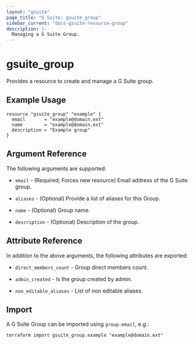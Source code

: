 ```yaml
---
layout: "gsuite"
page_title: "G Suite: gsuite_group"
sidebar_current: "docs-gsuite-resource-group"
description: |-
  Managing a G Suite Group.
---
```


# gsuite\_group

Provides a resource to create and manage a G Suite group.

## Example Usage

```hcl
resource "gsuite_group" "example" {
  email       = "example@domain.ext"
  name        = "example@domain.ext"
  description = "Example group"
}
```

## Argument Reference

The following arguments are supported:

* `email` - (Required; Forces new resource) Email address of the G Suite
  group.

* `aliases` - (Optional) Provide a list of aliases for this Group.

* `name` - (Optional) Group name.

* `description` - (Optional) Description of the group.

## Attribute Reference

In addition to the above arguments, the following attributes are exported:

* `direct_members_count` - Group direct members count.

* `admin_created` - Is the group created by admin.

* `non_editable_aliases` - List of non editable aliases.

## Import

A G Suite Group can be imported using `group-email`, e.g.:

```
terraform import gsuite_group.example "example@domain.ext"
```
